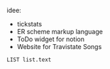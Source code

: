 idee:
-  tickstats
-  ER scheme markup language
-  ToDo widget for notion
-  Website for Travistate Songs


```dataview
LIST list.text

```

